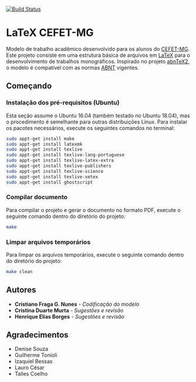 [![Build Status](https://travis-ci.org/cfgnunes/latex-cefetmg.svg?branch=master)](https://travis-ci.org/cfgnunes/latex-cefetmg)

# LaTeX CEFET-MG

Modelo de trabalho acadêmico desenvolvido para os alunos do [CEFET-MG](http://www.cefetmg.br/).
Este projeto consiste em uma estrutura básica de arquivos em [LaTeX](https://www.latex-project.org/) para o desenvolvimento de trabalhos monográficos.
Inspirado no projeto [abnTeX2](https://github.com/abntex/abntex2), o modelo é compatível com as normas [ABNT](http://www.abnt.org.br/) vigentes.

## Começando

### Instalação dos pré-requisitos (Ubuntu)

Esta seção assume o Ubuntu 16.04 (também testado no Ubuntu 18.04), mas o procedimento é semelhante para outras distribuições Linux.
Para instalar os pacotes necessários, execute os seguintes comandos no terminal:

```sh
sudo appt-get install make
sudo appt-get install latexmk
sudo appt-get install texlive
sudo appt-get install texlive-lang-portuguese
sudo appt-get install texlive-latex-extra
sudo appt-get install texlive-publishers
sudo appt-get install texlive-science
sudo appt-get install texlive-xetex
sudo appt-get install ghostscript

```

### Compilar documento

Para compilar o projeto e gerar o documento no formato PDF, execute o seguinte comando dentro do diretório do projeto:

```sh
make
```

### Limpar arquivos temporários

Para limpar os arquivos temporários, execute o seguinte comando dentro do diretório do projeto:

```sh
make clean
```

## Autores

* **Cristiano Fraga G. Nunes** - *Codificação do modelo*
* **Cristina Duarte Murta** - *Sugestões e revisão*
* **Henrique Elias Borges** - *Sugestões e revisão*

## Agradecimentos

* Denise Souza
* Guilherme Tonioli
* Izaquiel Bessas
* Lauro César
* Talles Coelho
